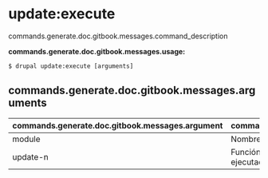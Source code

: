# update:execute
commands.generate.doc.gitbook.messages.command_description

**commands.generate.doc.gitbook.messages.usage:**
```
$ drupal update:execute [arguments] 
```

## commands.generate.doc.gitbook.messages.arguments
commands.generate.doc.gitbook.messages.argument | commands.generate.doc.gitbook.messages.details
---------|-------------
module | Nombre del módulo.
update-n | Función específica de Actualizar N que será ejecutada
